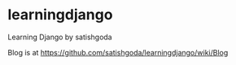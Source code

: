 learningdjango
==============

Learning Django by satishgoda

Blog is at https://github.com/satishgoda/learningdjango/wiki/Blog



